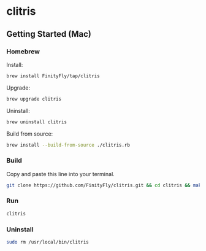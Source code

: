# clitris

## Getting Started (Mac)

### Homebrew

Install:
```sh
brew install FinityFly/tap/clitris
```
Upgrade:
```sh
brew upgrade clitris
```
Uninstall:
```sh
brew uninstall clitris
```

Build from source:
```sh
brew install --build-from-source ./clitris.rb
```

### Build

Copy and paste this line into your terminal.
```sh
git clone https://github.com/FinityFly/clitris.git && cd clitris && make && sudo mv clitris /usr/local/bin/ && echo "Installation complete. You can now run the game using 'clitris'."
```

### Run

```sh
clitris
```

### Uninstall

```sh
sudo rm /usr/local/bin/clitris
```

